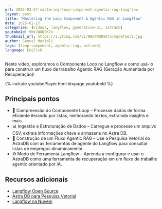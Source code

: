 ```yaml
---
url: 2025-02-27-mastering-loop-component-agentic-rag-langflow
layout: post
title: "Mastering the Loop Component & Agentic RAG in Langflow"
date: 2025-02-27
categories: [videos, langflow, generative-ai, astradb]
youtubeId: 9Wx7WODSKTo
thumbnail_url: https://i.ytimg.com/vi/9Wx7WODSKTo/mqdefault.jpg
author: Samuel Matioli
tags: [loop-component, agentic-rag, astradb]
language: English
---
```


Neste vídeo, exploramos o Componente Loop no Langflow e como usá-lo para construir um fluxo de trabalho Agentic RAG (Geração Aumentada por Recuperação)!

{% include youtubePlayer.html id=page.youtubeId  %}

## Principais pontos

- 🔄 Compreensão do Componente Loop – Processe dados de forma eficiente iterando por listas, melhorando textos, extraindo insights e mais.
- 📊 Ingestão e Estruturação de Dados – Carregue e processe um arquivo CSV, extraia informações chave e armazene no Astra DB.
- 🤖 Construção de um Fluxo Agentic RAG – Use a Pesquisa Vetorial do AstraDB com as ferramentas de agente do Langflow para consultar listas de empregos dinamicamente.
- ⚙️ Modo de Ferramenta Langflow – Aprenda a configurar e usar o AstraDB como uma ferramenta de recuperação em um fluxo de trabalho agentic orientado por IA.

## Recursos adicionais

- [Langflow Open Source](https://www.langflow.org)
- [Astra DB para Pesquisa Vetorial](https://www.datastax.com/products/astra)
- [Langflow na Nuvem](http://langflow.datastax.com)
